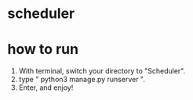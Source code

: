 # scheduler

# how to run
1. With terminal, switch your directory to "Scheduler".
2. type " python3 manage.py runserver ".
3. Enter, and enjoy!

